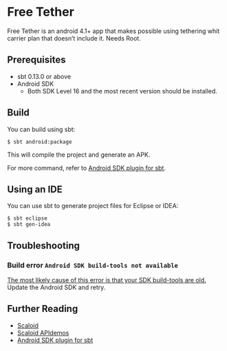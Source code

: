 # Free Tether

Free Tether is an android 4.1+ app that makes possible using tethering whit carrier plan that doesn’t include it. Needs Root.

Prerequisites
-------------
* sbt 0.13.0 or above
* Android SDK
  - Both SDK Level 16 and the most recent version should be installed.

Build
-----
You can build using sbt:

    $ sbt android:package

This will compile the project and generate an APK.

For more command, refer to [Android SDK plugin for sbt](https://github.com/pfn/android-sdk-plugin).


Using an IDE
------------
You can use sbt to generate project files for Eclipse or IDEA:

    $ sbt eclipse
    $ sbt gen-idea


Troubleshooting
---------------

### Build error `Android SDK build-tools not available`
[The most likely cause of this error is that your SDK build-tools are old.](https://github.com/pfn/android-sdk-plugin/issues/13) Update the Android SDK and retry.

Further Reading
---------------
- [Scaloid](https://github.com/pocorall/scaloid)
- [Scaloid APIdemos](https://github.com/pocorall/scaloid-apidemos)
- [Android SDK plugin for sbt](https://github.com/pfn/android-sdk-plugin)

